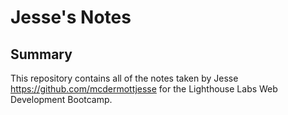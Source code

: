 # Jesse's Notes

## Summary

This repository contains all of the notes taken by Jesse  https://github.com/mcdermottjesse for the Lighthouse Labs Web Development Bootcamp.


